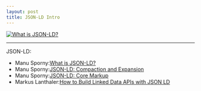 ```yaml
---
layout: post
title: JSON-LD Intro
---
```


[![What is JSON-LD?](https://i.ytimg.com/vi/vioCbTo3C-4/hqdefault.jpg)](https://www.youtube.com/embed/vioCbTo3C-4 "What is JSON-LD?")

***
JSON-LD:
* Manu Sporny:[What is JSON-LD?](https://youtu.be/vioCbTo3C-4)
* Manu Sporny:[JSON-LD: Compaction and Expansion](https://youtu.be/Tm3fD89dqRE)
* Manu Sporny:[JSON-LD: Core Markup](https://youtu.be/UmvWk_TQ30A)
* Markus Lanthaler:[How to Build Linked Data APIs with JSON LD](https://youtu.be/fJCtaNRxg9M)
